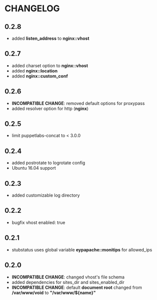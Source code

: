 # CHANGELOG

## 0.2.8

* added **listen_address** to **nginx::vhost**

## 0.2.7

* added charset option to **nginx::vhost**
* added **nginx::location**
* added **nginx::custom_conf**

## 0.2.6

* **INCOMPATIBLE CHANGE**: removed default options for proxypass
* added resolver option for http (**nginx**)

## 0.2.5

* limit puppetlabs-concat to < 3.0.0

## 0.2.4

* added postrotate to logrotate config
* Ubuntu 16.04 support

## 0.2.3

* added customizable log directory

## 0.2.2

* bugfix vhost enabled: true

## 0.2.1

* stubstatus uses global variable **eypapache::monitips** for allowed_ips

## 0.2.0

* **INCOMPATIBLE CHANGE**: changed vhost's file schema
* added dependencies for sites_dir and sites_enabled_dir
* **INCOMPATIBLE CHANGE**: default **document root** changed from **/var/www/void** to **"/var/www/${name}"**
